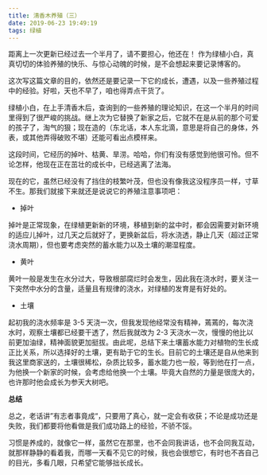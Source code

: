 ```yaml
---
title: 清香木养殖（三）
date: 2019-06-23 19:49:19
tags: 绿植
---
```


距离上一次更新已经过去一个半月了，请不要担心，他还在！
作为绿植小白，真真切切的体验养殖的快乐、与惊心动魄的时候，是不会想起来要记录博客的。
<!-- more-->
这次写这篇文章的目的，依然还是要记录一下它的成长，遭遇，以及一些养殖过程中的经验。好啦，天也不早了，咱也得弄点干货了。

绿植小白，在上手清香木后，查询到的一些养殖的理论知识，在这一个半月的时间里得到了很严峻的挑战。继上次为它替换了新家之后，它就不在是从前的那个可爱的孩子了，淘气的狠；现在造的（东北话，本人东北滴，意思是将自己的身体，外表，或其他弄得破败不堪）还能可看出点模样来。

这段时间，它经历的掉叶、枯黄、旱涝。哈哈，你们有没有感觉到他很可怜。但不论怎样，他现在正在茁壮的成长中，已经逃离了法海。

现在的它，虽然已经没有了挡住的枝繁叶茂，但也没有像我这没程序员一样，寸草不生。那我们就接下来就还是说说它的养殖注意事项吧：

<!--more-->

* 掉叶

掉叶是正常现象，在绿植更新新的环境，移植到新的盆中时，都会因需要对新环境的适应儿掉叶，过几天之后就好了，更换新盆后，将水浇透，静止几天（超过正常浇水周期），但也要考虑突然的蓄水能力以及土壤的潮湿程度。

* 黄叶

黄叶一般是发生在水分过大，导致根部腐烂时会发生，因此我在浇水时，要关注一下突然中水分的含量，适量且有规律的浇水，对绿植的发育是有好处的。

* 土壤

起初我的浇水频率是 3-5 天浇一次，但我发现他经常没有精神，蔫蔫的，每次浇水时，观察土壤都已经要干透了，然后我就改为 2-3 天浇水一次，慢慢的他比以前更加油绿，精神面貌更加挺拔。由此呢，总结下来土壤蓄水能力对植物的生长成正比关系，所以选择好的土壤，更有助于它的生长。目前它的土壤还是自从他来到我这里商家送的，土壤很稀松，杂质比较多，蓄水能力也一般，等到他在打一点，为他换一个新家的时候，会考虑给他换一个土壤。毕竟大自然的力量是很庞大的，也许那时他会成长为参天大树吧。


**总结**

总之，老话讲”有志者事竟成“，只要用了真心，就一定会有收获；不论是成功还是失败，我们都要将他看做是我们成功路上的经验，不骄不馁。

习惯是养成的，就像它一样，虽然它在那里，也不会同我讲话，也不会同我互动，就那样静静的看着我，而哪一天看不见它的时候，我也会很想它，有时也不吝自己的目光，多看几眼，只希望它能够拙长成长。


